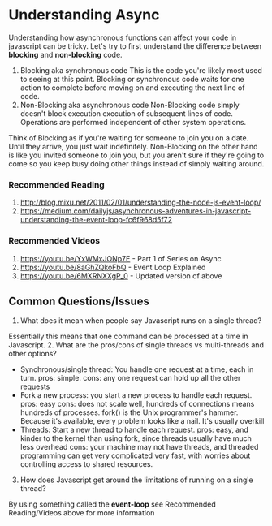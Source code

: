 # Understanding Async

Understanding how asynchronous functions can affect your code in javascript can be tricky. Let's try to first understand the difference between **blocking** and **non-blocking** code.

1. Blocking aka synchronous code
This is the code you're likely most used to seeing at this point. Blocking or synchronous code waits for one action to complete before moving on and executing the next line of code.
2. Non-Blocking aka asynchronous code
Non-Blocking code simply doesn't block execution execution of subsequent lines of code. Operations are performed independent of other system operations.

Think of Blocking as if you're waiting for someone to join you on a date. Until they arrive, you just wait indefinitely. Non-Blocking on the other hand is like you invited someone to join you, but you aren't sure if they're going to come so you keep busy doing other things instead of simply waiting around.

### Recommended Reading
1. http://blog.mixu.net/2011/02/01/understanding-the-node-js-event-loop/
2. https://medium.com/dailyjs/asynchronous-adventures-in-javascript-understanding-the-event-loop-fc6f968d5f72

### Recommended Videos
1. https://youtu.be/YxWMxJONp7E - Part 1 of Series on Async
2. https://youtu.be/8aGhZQkoFbQ - Event Loop Explained
3. https://youtu.be/6MXRNXXgP_0 - Updated version of above


## Common Questions/Issues
1. What does it mean when people say Javascript runs on a single thread?

Essentially this means that one command can be processed at a time in Javascript.
2. What are the pros/cons of single threads vs multi-threads and other options?
* Synchronous/single thread: You handle one request at a time, each in turn. pros: simple. cons: any one request can hold up all the other requests
* Fork a new process: you start a new process to handle each request. pros: easy cons: does not scale well, hundreds of connections means hundreds of processes. fork() is the Unix programmer's hammer. Because it's available, every problem looks like a nail. It's usually overkill
* Threads: Start a new thread to handle each request. pros: easy, and kinder to the kernel than using fork, since threads usually have much less overhead cons: your machine may not have threads, and threaded programming can get very complicated very fast, with worries about controlling access to shared resources.
3. How does Javascript get around the limitations of running on a single thread?

By using something called the **event-loop** see Recommended Reading/Videos above for more information

